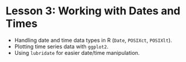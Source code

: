 # Lesson 3: Working with Dates and Times

* Handling date and time data types in R (`Date`, `POSIXct`, `POSIXlt`).
* Plotting time series data with `ggplot2`.
* Using `lubridate` for easier date/time manipulation.
